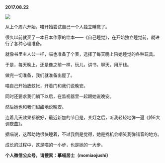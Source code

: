 
          
**2017.08.22**

![](https://pic2.zhimg.com/v2-24cce8e8077c14b9e4c92e51966170d2.jpg)


从上个周六开始，喵开始尝试自己一个人独立睡觉了。

很久以前就买了一本日本作家的绘本——《自己睡觉》，在开始独立睡觉前，就进行了各种心理准备。

就像书里主人公一样，喵也准备了个表，选择了每天晚上陪她睡觉的各种玩具。

于是，每天晚上，还是像之前一样，玩儿，讲书，聊天，用牙线。

做完一切准备，我们就准备出屋了。

喵自己开始放蚊帐，开着门和我们说晚安。

同时还要求我们躺下以后，在监视器里一起跟她说晚安。

然后她也和我们甜甜地说晚安。

连着几天效果都很好，最近新加的节目是，关灯之后，听我轻轻地弹一遍《降E大调夜曲》。

据喵说，这帮助她很快睡着，不过我倒是觉得，她是找机会嘲笑我弹错音的地方。

成长的过程中，这是喵的一小步，也是她的一大步。


**个人微信公众号，请搜索：摹喵居士（momiaojushi）**

        